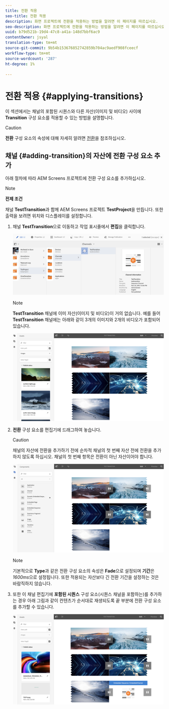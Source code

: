 ```yaml
---
title: 전환 적용
seo-title: 전환 적용
description: 화면 프로젝트에 전환을 적용하는 방법을 알려면 이 페이지를 따르십시오.
seo-description: 화면 프로젝트에 전환을 적용하는 방법을 알려면 이 페이지를 따르십시오.
uuid: b79d521b-19d4-47c8-a41a-148d7bbf6ac9
contentOwner: jsyal
translation-type: tm+mt
source-git-commit: 9b54b153676852742859b704ac9aedf908fceecf
workflow-type: tm+mt
source-wordcount: '287'
ht-degree: 1%

---
```



# 전환 적용 {#applying-transitions}

이 섹션에서는 채널의 포함된 시퀀스와 다른 자산(이미지 및 비디오) 사이에 **Transition** 구성 요소를 적용할 수 있는 방법을 설명합니다.


>[!CAUTION]
>
>**전환** 구성 요소의 속성에 대해 자세히 알려면 [전환](adding-components-to-a-channel.md#transition)을 참조하십시오.

## 채널 {#adding-transition}의 자산에 전환 구성 요소 추가

아래 절차에 따라 AEM Screens 프로젝트에 전환 구성 요소를 추가하십시오.

>[!NOTE]
>
>**전제 조건**
>
>채널 **TestTransition**&#x200B;과 함께 AEM Screens 프로젝트 **TestProject**&#x200B;을 만듭니다. 또한 출력을 보려면 위치와 디스플레이를 설정합니다.

1. 채널 **TestTransition**&#x200B;으로 이동하고 작업 표시줄에서 **편집**&#x200B;을 클릭합니다.

   ![image1](assets/transitions1.png)

   >[!NOTE]
   >
   >**TestTransition** 채널에 이미 자산(이미지 및 비디오)이 거의 없습니다. 예를 들어 **TestTransition** 채널에는 아래와 같이 3개의 이미지와 2개의 비디오가 포함되어 있습니다.

   ![image2](assets/transitions2.png)


1. **전환** 구성 요소를 편집기에 드래그하여 놓습니다.
   >[!CAUTION]
   >
   >채널의 자산에 전환을 추가하기 전에 순차적 채널의 첫 번째 자산 전에 전환을 추가하지 않도록 하십시오. 채널의 첫 번째 항목은 전환이 아닌 자산이어야 합니다.

   ![image3](assets/transitions3.png)

   >[!NOTE]
   >
   >기본적으로 **Type**&#x200B;과 같은 전환 구성 요소의 속성은 **Fade**&#x200B;으로 설정되며 **기간**&#x200B;은 *1600ms*&#x200B;으로 설정됩니다.  또한 적용되는 자산보다 긴 전환 기간을 설정하는 것은 바람직하지 않습니다.

1. 또한 이 채널 편집기에 **포함된 시퀀스** 구성 요소(시퀀스 채널을 포함하는)를 추가하는 경우 아래 그림과 같이 컨텐츠가 순서대로 재생되도록 끝 부분에 전환 구성 요소를 추가할 수 있습니다.

   ![image3](assets/transitions5.png)

